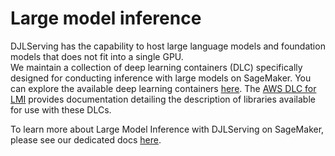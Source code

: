 # Large model inference

DJLServing has the capability to host large language models and foundation models that does not fit into a single GPU. \
We maintain a collection of deep learning containers (DLC) specifically designed for conducting inference with large models on SageMaker.
You can explore the available deep learning containers [here](https://github.com/aws/deep-learning-containers/blob/master/available_images.md#large-model-inference-containers). 
The [AWS DLC for LMI](https://docs.aws.amazon.com/sagemaker/latest/dg/large-model-inference-dlc.html) provides documentation detailing the description of libraries available for use with these DLCs.

To learn more about Large Model Inference with DJLServing on SageMaker, please see our dedicated docs [here](lmi/README.md).

